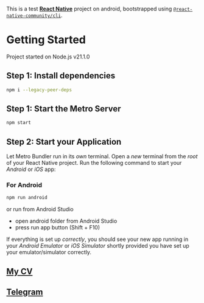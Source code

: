 This is a test [**React Native**](https://reactnative.dev) project on android, bootstrapped using [`@react-native-community/cli`](https://github.com/react-native-community/cli).

# Getting Started
Project started on Node.js v21.1.0

## Step 1: Install dependencies

```bash
npm i --legacy-peer-deps
```
## Step 1: Start the Metro Server

```bash
npm start
```

## Step 2: Start your Application

Let Metro Bundler run in its _own_ terminal. Open a _new_ terminal from the _root_ of your React Native project. Run the following command to start your _Android_ or _iOS_ app:

### For Android

```bash
npm run android
```

or run from Android Studio

- open android folder from Android Studio
- press run app button (Shift + F10)

If everything is set up _correctly_, you should see your new app running in your _Android Emulator_ or _iOS Simulator_ shortly provided you have set up your emulator/simulator correctly.

## [My CV]('https://drive.google.com/file/d/1I0RhshcCN-mZ-7T002kTu7AKRXb5DufT/view?usp=sharing')
## [Telegram]('https://t.me/Bazylevskyi_Oleksii')
